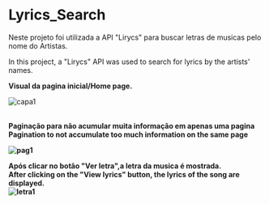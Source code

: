 # Lyrics_Search
Neste projeto foi utilizada a API "Lirycs" para buscar letras de musicas pelo nome do Artistas.

In this project, a "Lirycs" API was used to search for lyrics by the artists' names.

<b>Visual da pagina inicial/Home page.</b>
 
![capa1](https://user-images.githubusercontent.com/65626953/94342006-7d6ad080-ffe4-11ea-89fd-ed62680ede7c.jpg)


<br>
<b>
Paginação para não acumular muita informação em apenas uma pagina<br>
Pagination to not accumulate too much information on the same page
 
![pag1](https://user-images.githubusercontent.com/65626953/94342070-d6d2ff80-ffe4-11ea-83e3-980dbd270bcc.jpg)


<b>Após clicar no botão "Ver letra",a letra da musica é mostrada.<br>
After clicking on the "View lyrics" button, the lyrics of the song are displayed.</b><br>
![letra1](https://user-images.githubusercontent.com/65626953/94342028-a25f4380-ffe4-11ea-9b30-e3a8c95fb4d2.jpg)


<br>
